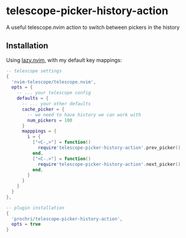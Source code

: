 # telescope-picker-history-action

A useful telescope.nvim action to switch between pickers in the history

## Installation

Using [lazy.nvim](https://github.com/folke/lazy.nvim), with my default key mappings:

```lua
-- telescope settings
{
  'nvim-telescope/telescope.nvim',
  opts = {
    -- ... your telescope config
    defaults = {
      -- ... your other defaults
      cache_picker = {
        -- we need to have history we can work with
        num_pickers = 100
      }
      mapppings = {
        i = {
          ["<C-,>"] = function()
            require'telescope-picker-history-action'.prev_picker()
          end,
          ["<C-.>"] = function()
            require'telescope-picker-history-action'.next_picker()
          end,
        }
      }
    }
  }
},

-- plugin installation
{
  'prochri/telescope-picker-history-action',
  opts = true
}
```
